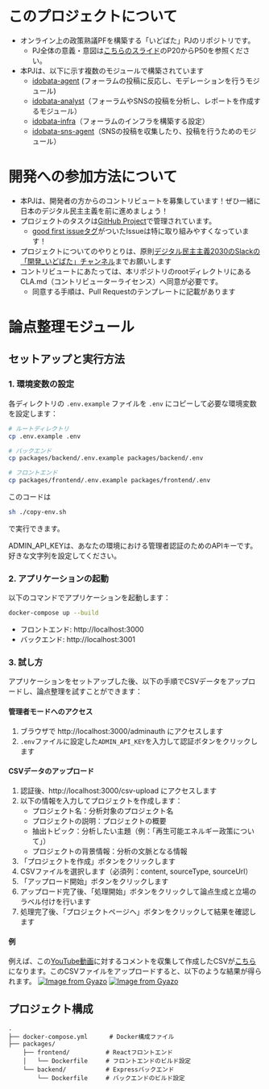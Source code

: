 # このプロジェクトについて
- オンライン上の政策熟議PFを構築する「いどばた」PJのリポジトリです。
    - PJ全体の意義・意図は[こちらのスライド](https://docs.google.com/presentation/d/1etZjpfj9v59NW5REC4bOv4QwVq_ApZMFDMQZqPDHb8Q/edit#slide=id.g339b8863127_0_989)のP20からP50を参照ください。
- 本PJは、以下に示す複数のモジュールで構築されています
    - [idobata-agent](https://github.com/takahiroanno2024/idobata-agent/) (フォーラムの投稿に反応し、モデレーションを行うモジュール)
    - [idobata-analyst](https://github.com/takahiroanno2024/idobata-analyst/)（フォーラムやSNSの投稿を分析し、レポートを作成するモジュール）
    - [idobata-infra](https://github.com/takahiroanno2024/idobata-infra/)（フォーラムのインフラを構築する設定）
    - [idobata-sns-agent](https://github.com/takahiroanno2024/idobata-sns-agent/)（SNSの投稿を収集したり、投稿を行うためのモジュール）

# 開発への参加方法について

- 本PJは、開発者の方からのコントリビュートを募集しています！ぜひ一緒に日本のデジタル民主主義を前に進めましょう！
- プロジェクトのタスクは[GitHub Project](https://github.com/orgs/takahiroanno2024/projects/4)で管理されています。
    - [good first issueタグ](https://github.com/orgs/takahiroanno2024/projects/4/views/1?filterQuery=good+first+issue)がついたIssueは特に取り組みやすくなっています！
- プロジェクトについてのやりとりは、原則[デジタル民主主義2030のSlackの「開発_いどばた」チャンネル](https://w1740803485-clv347541.slack.com/archives/C08FF5MM59C)までお願いします
- コントリビュートにあたっては、本リポジトリのrootディレクトリにあるCLA.md（コントリビューターライセンス）へ同意が必要です。
    - 同意する手順は、Pull Requestのテンプレートに記載があります

# 論点整理モジュール

## セットアップと実行方法

### 1. 環境変数の設定

各ディレクトリの `.env.example` ファイルを `.env` にコピーして必要な環境変数を設定します：


```bash
# ルートディレクトリ
cp .env.example .env

# バックエンド
cp packages/backend/.env.example packages/backend/.env

# フロントエンド
cp packages/frontend/.env.example packages/frontend/.env
```

このコードは
```bash
sh ./copy-env.sh
```
で実行できます。

ADMIN_API_KEYは、あなたの環境における管理者認証のためのAPIキーです。好きな文字列を設定してください。

### 2. アプリケーションの起動

以下のコマンドでアプリケーションを起動します：

```bash
docker-compose up --build
```

- フロントエンド: http://localhost:3000
- バックエンド: http://localhost:3001

### 3. 試し方

アプリケーションをセットアップした後、以下の手順でCSVデータをアップロードし、論点整理を試すことができます：

#### 管理者モードへのアクセス

1. ブラウザで http://localhost:3000/adminauth にアクセスします
2. `.env`ファイルに設定した`ADMIN_API_KEY`を入力して認証ボタンをクリックします

#### CSVデータのアップロード

1. 認証後、http://localhost:3000/csv-upload にアクセスします
2. 以下の情報を入力してプロジェクトを作成します：
   - プロジェクト名：分析対象のプロジェクト名
   - プロジェクトの説明：プロジェクトの概要
   - 抽出トピック：分析したい主題（例：「再生可能エネルギー政策について」）
   - プロジェクトの背景情報：分析の文脈となる情報
3. 「プロジェクトを作成」ボタンをクリックします
4. CSVファイルを選択します（必須列：content, sourceType, sourceUrl）
5. 「アップロード開始」ボタンをクリックします
6. アップロード完了後、「処理開始」ボタンをクリックして論点生成と立場のラベル付けを行います
7. 処理完了後、「プロジェクトページへ」ボタンをクリックして結果を確認します

#### 例

例えば、この[YouTube動画](https://www.youtube.com/watch?v=CHCx9AUpE4U)に対するコメントを収集して作成したCSVが[こちら](https://drive.google.com/file/d/1Rs-rHrnmwoHngtUYC1hB4cw0QXVfwpyP/view?usp=sharing)になります。このCSVファイルをアップロードすると、以下のような結果が得られます。
[![Image from Gyazo](https://i.gyazo.com/1c8a7aee03de9cd1a7f7f54d621c91e2.png)](https://gyazo.com/1c8a7aee03de9cd1a7f7f54d621c91e2)
[![Image from Gyazo](https://i.gyazo.com/1c8a7aee03de9cd1a7f7f54d621c91e2.png)](https://gyazo.com/1c8a7aee03de9cd1a7f7f54d621c91e2)


## プロジェクト構成

```
.
├── docker-compose.yml      # Docker構成ファイル
├── packages/
    ├── frontend/          # Reactフロントエンド
    │   └── Dockerfile     # フロントエンドのビルド設定
    └── backend/           # Expressバックエンド
        └── Dockerfile     # バックエンドのビルド設定
